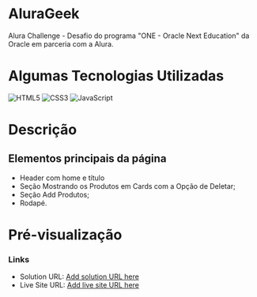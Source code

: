# AluraGeek
 Alura Challenge - Desafio do programa "ONE - Oracle Next Education" da Oracle em parceria com a Alura.

# Algumas Tecnologias Utilizadas
![HTML5](https://img.shields.io/badge/HTML-000?style=for-the-badge&logo=html5&logoColor=30A3DC)
![CSS3](https://img.shields.io/badge/CSS3-000?style=for-the-badge&logo=css3&logoColor=E94D5F)
![JavaScript](https://img.shields.io/badge/JavaScript-000?style=for-the-badge&logo=javascript&logoColor=30A3DC)

# Descrição
## Elementos principais da página
- Header com home e título 
- Seção Mostrando os Produtos em Cards com a Opção de Deletar;
- Seção Add Produtos;
- Rodapé.

# Pré-visualização


### Links

- Solution URL: [Add solution URL here]()
- Live Site URL: [Add live site URL here]()
